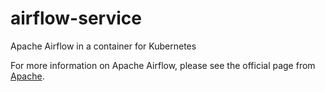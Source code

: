 # airflow-service
Apache Airflow in a container for Kubernetes

For more information on Apache Airflow, please see the official page from [Apache](https://airflow.apache.org).
